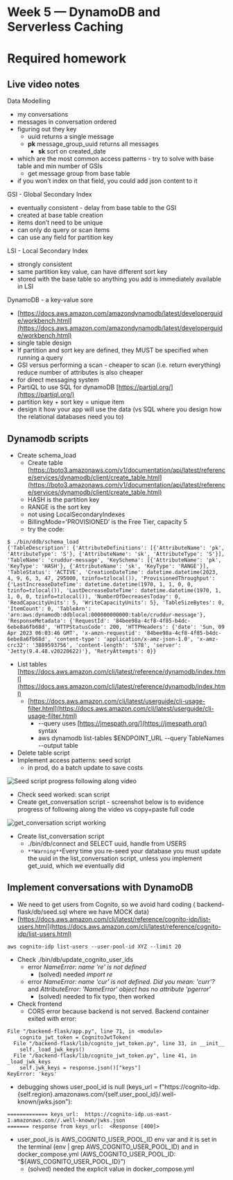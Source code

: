 # Week 5 — DynamoDB and Serverless Caching

# Required homework

## Live video notes

Data Modelling

- my conversations
- messages in conversation ordered
- figuring out they key
    - uuid returns a single message
    - **pk** message_group_uuid returns all messages
        - **sk** sort on created_date
- which are the most common access patterns - try to solve with base table and min number of GSIs
    - get message group from base table
- if you won’t index on that field, you could add json content to it

GSI - Global Secondary Index

- eventually consistent - delay from base table to the GSI
- created at base table creation
- items don’t need to be unique
- can only do query or scan items
- can use any field for partition key

LSI - Local Secondary Index

- strongly consistent
- same partition key value, can have different sort key
- stored with the base table so anything you add is immediately available in LSI

DynamoDB - a key-value sore

- [https://docs.aws.amazon.com/amazondynamodb/latest/developerguide/workbench.html](https://docs.aws.amazon.com/amazondynamodb/latest/developerguide/workbench.html)
- single table design
- If partition and sort key are defined, they MUST be specified when running a query
- GSI versus performing a scan - cheaper to scan (i.e. return everything) reduce number of attributes is also cheaper
- for direct messaging system
- PartiQL to use SQL for dynamoDB [https://partiql.org/](https://partiql.org/)
- partition key + sort key = unique item
- design it how your app will use the data (vs SQL where you design how the relational databases need you to)


## Dynamodb scripts

- Create schema_load
    - Create table [https://boto3.amazonaws.com/v1/documentation/api/latest/reference/services/dynamodb/client/create_table.html](https://boto3.amazonaws.com/v1/documentation/api/latest/reference/services/dynamodb/client/create_table.html)
    - HASH is the partition key
    - RANGE is the sort key
    - not using LocalSecondaryIndexes
    - BillingMode='PROVISIONED’ is the Free Tier, capacity 5
    - try the code:

```
$ ./bin/ddb/schema_load 
{'TableDescription': {'AttributeDefinitions': [{'AttributeName': 'pk', 'AttributeType': 'S'}, {'AttributeName': 'sk', 'AttributeType': 'S'}], 'TableName': 'cruddur-message', 'KeySchema': [{'AttributeName': 'pk', 'KeyType': 'HASH'}, {'AttributeName': 'sk', 'KeyType': 'RANGE'}], 'TableStatus': 'ACTIVE', 'CreationDateTime': datetime.datetime(2023, 4, 9, 6, 3, 47, 295000, tzinfo=tzlocal()), 'ProvisionedThroughput': {'LastIncreaseDateTime': datetime.datetime(1970, 1, 1, 0, 0, tzinfo=tzlocal()), 'LastDecreaseDateTime': datetime.datetime(1970, 1, 1, 0, 0, tzinfo=tzlocal()), 'NumberOfDecreasesToday': 0, 'ReadCapacityUnits': 5, 'WriteCapacityUnits': 5}, 'TableSizeBytes': 0, 'ItemCount': 0, 'TableArn': 'arn:aws:dynamodb:ddblocal:000000000000:table/cruddur-message'}, 'ResponseMetadata': {'RequestId': '84bee98a-4cf8-4f85-b4dc-6ebe8a6fb68d', 'HTTPStatusCode': 200, 'HTTPHeaders': {'date': 'Sun, 09 Apr 2023 06:03:46 GMT', 'x-amzn-requestid': '84bee98a-4cf8-4f85-b4dc-6ebe8a6fb68d', 'content-type': 'application/x-amz-json-1.0', 'x-amz-crc32': '3889593756', 'content-length': '578', 'server': 'Jetty(9.4.48.v20220622)'}, 'RetryAttempts': 0}}
```

- List tables [https://docs.aws.amazon.com/cli/latest/reference/dynamodb/index.html](https://docs.aws.amazon.com/cli/latest/reference/dynamodb/index.html)
    - [https://docs.aws.amazon.com/cli/latest/userguide/cli-usage-filter.html](https://docs.aws.amazon.com/cli/latest/userguide/cli-usage-filter.html)
        - --query uses [https://jmespath.org/](https://jmespath.org/) syntax
        - aws dynamodb list-tables $ENDPOINT_URL --query TableNames --output table
- Delete table script
- Implement access patterns: seed script
    - in prod, do a batch update to save costs

![Seed script progress following along video](./assets/week5/week5_seed_script_progress1.png)

- Check seed worked: scan script
- Create get_conversation script - screenshot below is to evidence progress of following along the video vs copy+paste full code

![get_conversation script working](./assets/week5/week5_get_conversation.png)

- Create list_conversation script
    - ./bin/db/connect and SELECT uuid, handle from USERS
    - `**Warning**`Every time you re-seed your database you must update the uuid in the list_conversation script, unless you implement get_uuid, which we eventually did

## Implement conversations with DynamoDB

- We need to get users from Cognito, so we avoid hard coding ( backend-flask/db/seed.sql where we have MOCK data)
- [https://docs.aws.amazon.com/cli/latest/reference/cognito-idp/list-users.html](https://docs.aws.amazon.com/cli/latest/reference/cognito-idp/list-users.html)

```
aws cognito-idp list-users --user-pool-id XYZ --limit 20
```

- Check ./bin/db/update_cognito_user_ids
    - error *NameError: name 're' is not defined*
        - (solved) needed *import re*
    - error *NameError: name 'cur' is not defined. Did you mean: 'curr'?* and *AttributeError: 'NameError' object has no attribute 'pgerror’*
        - (solved) needed to fix typo, then worked
- Check frontend
    - CORS error because backend is not served. Backend container exited with error:

```
File "/backend-flask/app.py", line 71, in <module>
    cognito_jwt_token = CognitoJwtToken(
  File "/backend-flask/lib/cognito_jwt_token.py", line 33, in __init__
    self._load_jwk_keys()
  File "/backend-flask/lib/cognito_jwt_token.py", line 41, in _load_jwk_keys
    self.jwk_keys = response.json()["keys"]
KeyError: 'keys'
```

- debugging shows user_pool_id is null (keys_url = f"https://cognito-idp.{self.region}.amazonaws.com/{self.user_pool_id}/.well-known/jwks.json"):

```
============= keys_url:  https://cognito-idp.us-east-1.amazonaws.com//.well-known/jwks.json
======= response from keys_url:  <Response [400]>
```

- user_pool_is is AWS_COGNITO_USER_POOL_ID env var and it is set in the terminal (env | grep AWS_COGNITO_USER_POOL_ID) and in docker_compose.yml (AWS_COGNITO_USER_POOL_ID: “${AWS_COGNITO_USER_POOL_ID}”)
    - (solved) needed the explicit value in docker_compose.yml


